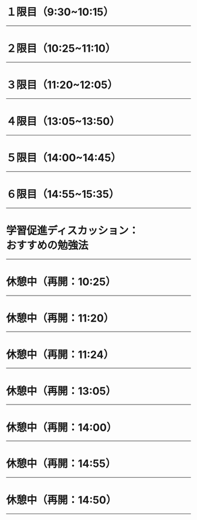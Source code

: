 # １限目（9:30~10:15）

---

# ２限目（10:25~11:10）

---

# ３限目（11:20~12:05）

---

# ４限目（13:05~13:50）

---

# ５限目（14:00~14:45）

---

# ６限目（14:55~15:35）

---

# 学習促進ディスカッション：<br>おすすめの勉強法

---

# 休憩中（再開：10:25）

---

# 休憩中（再開：11:20）

---

# 休憩中（再開：11:24）

---

# 休憩中（再開：13:05）

---

# 休憩中（再開：14:00）

---

# 休憩中（再開：14:55）

---

# 休憩中（再開：14:50）

---
